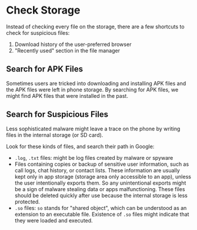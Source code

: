 # Check Storage

Instead of checking every file on the storage, there are a few shortcuts to check for suspicious files:

1. Download history of the user-preferred browser
2. "Recently used" section in the file manager

## Search for APK Files

Sometimes users are tricked into downloading and installing APK files and the APK files were left in phone storage. By searching for APK files, we might find APK files that were installed in the past.

## Search for Suspicious Files

Less sophisticated malware might leave a trace on the phone by writing files in the internal storage (or SD card).

Look for these kinds of files, and search their path in Google:

* `.log`, `.txt` files: might be log files created by malware or spyware
* Files containing copies or backup of sensitive user information, such as call logs, chat history, or contact lists. These information are usually kept only in app storage (storage area only accessible to an app), unless the user intentionally exports them. So any unintentional exports might be a sign of malware stealing data or apps malfunctioning. These files should be deleted quickly after use because the internal storage is less protected.
* `.so` files: `so` stands for "shared object", which can be understood as an extension to an executable file. Existence of `.so` files might indicate that they were loaded and executed.

